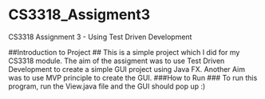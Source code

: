 # CS3318_Assigment3
CS3318 Assignment 3 - Using  Test Driven Development

##Introduction to Project ##
This is a simple project which I did for my CS3318 module.
The aim of the assigment was to use Test Driven Development to create a simple GUI project using Java FX.
Another Aim was to use MVP principle to create the GUI.
###How to Run ###
To run this program, run the View.java file and the GUI should pop up :)